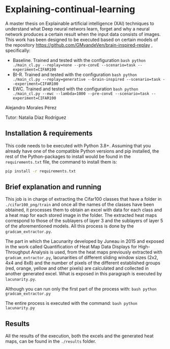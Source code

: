 # Explaining-continual-learning
A master thesis on Explainable artificial intelligence (XAI) techniques to understand what Deep neural networs learn, forget and why a neural network produces a certain result when the input data consists of images. 
This work has been designed to be executed based on certain models of the repository https://github.com/GMvandeVen/brain-inspired-replay , specifically:
* Baseline. Trained and tested with the configuration ```bash python ./main_cl.py --replay=none --pre-convE --scenario=task --experiment=CIFAR100 ```
* BI-R. Trained and tested with the configuration ```bash python ./main_cl.py --replay=generative --brain-inspired --scenario=task --experiment=CIFAR100 ```
* EWC. Trained and tested with the configuration ```bash python ./main_cl.py --ewc --lambda=1000 --pre-convE --scenario=task --experiment=CIFAR100 ```


Alejandro Morales Pérez

Tutor: Natalia Díaz Rodríguez

## Installation & requirements
This code needs to be executed with Python 3.8+. Assuming that you already have one of the compatible Python versions and pip installed, the rest of the Python-packages to install would be found in the `requirements.txt` file, the command to install them is:
```bash
pip install -r requirements.txt
```

## Brief explanation and running
This job is in charge of extracting the Cifar100 classes that have a folder in `./cifar100_png/train` and once all the names of the classes have been obtained, it processes them to obtain an excel with data for each class and a heat map for each stored image in the folder. The extracted heat maps correspond to those of the sublayers of layer 3 and the sublayers of layer 5 of the aforementioned models. All this process is done by the `gradcam_extractor.py`.

The part in which the Lacunarity developed by Juneau in 2015 and exposed in the work called Quantification of Heat Map Data Displays for High-Throughput Analysis is used, from the heat maps previously extracted with `gradcam_extractor.py`, lacunarities of different sliding window sizes (2x2, 4x4 and 8x8) and the number of pixels of the different established groups (red, orange, yellow and other pixels) are calculated and collected in another generated excel. What is exposed in this paragraph is executed by `lacunarity.py`.

Although you can run only the first part of the process with: 
```bash python gradcam_extractor.py```

The entire process is executed with the command:
```bash python lacunarity.py```

## Results
All the results of the execution, both the excels and the generated heat maps, can be found in the `./results` folder.